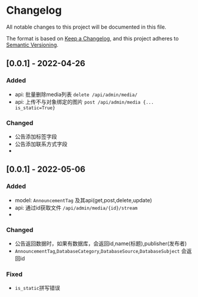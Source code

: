 # Changelog
All notable changes to this project will be documented in this file.

The format is based on [Keep a Changelog](https://keepachangelog.com/en/1.0.0/),
and this project adheres to [Semantic Versioning](https://semver.org/spec/v2.0.0.html).

## [0.0.1] - 2022-04-26  
### Added
- api: 批量删除media列表 `delete /api/admin/media/`
- api: 上传不与对象绑定的图片 `post /api/admin/media {... is_static=True}`

### Changed
- 公告添加标签字段
- 公告添加联系方式字段
- 
## [0.0.1] - 2022-05-06
### Added
- model: `AnnouncementTag` 及其api(get,post,delete,update)
- api: 通过id获取文件 `/api/admin/media/{id}/stream`
- 
### Changed
- 公告返回数据时，如果有数据库，会返回id,name(标题),publisher(发布者)
- `AnnouncementTag`,`DatabaseCategory`,`DatabaseSource`,`DatabaseSubject` 会返回id
### Fixed
- `is_static`拼写错误